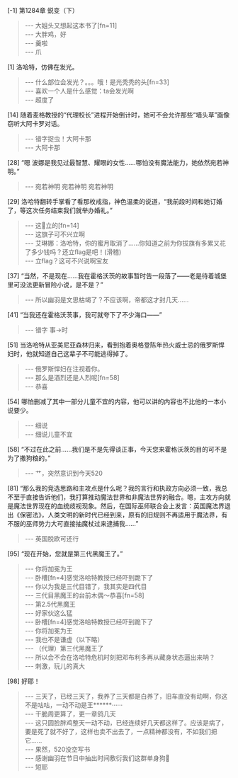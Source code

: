
[-1] 第1284章 蜕变（下）
>--- 大姐头又想起这本书了[fn=11]<br>
>--- 大胖鸡，好<br>
>--- 羹啦<br>
>--- 爪<br>

[1] 洛哈特，仿佛在发光。
>--- 什么部位会发光？。。。哦！是光秃秃的头[fn=33]<br>
>--- 喜欢一个人是什么感觉：ta会发光啊<br>
>--- 超度了<br>

[14] 随着麦格教授的“代理校长”进程开始倒计时，她可不会允许那些“墙头草”画像窃听大阿卡罗对话。
>--- 错字捉虫！大阿卡那<br>
>--- 大阿卡那<br>

[28] “嗯 波娜是我见过最智慧、耀眼的女性……哪怕没有魔法能力，她依然宛若神明。”
>--- 宛若神明
宛若神明
宛若神明<br>

[29] 洛哈特翻转手掌看了看那枚戒指，神色温柔的说道，“我前段时间和她订婚了，等这次任务结束我们就举办婚礼。”
>--- 这🚩立的[fn=14]<br>
>--- 这旗子可不兴立啊<br>
>--- 艾琳娜：洛哈特，你的蜜月取消了……你知道之前为你拔旗有多累又花了多少钱吗？还立flag是吧！(滑稽)<br>
>--- 立flag？这可不兴说啊宝友<br>

[37] “当然，不是现在……我在霍格沃茨的故事暂时告一段落了——老是待着城堡里可没法更新冒险小说，是不是？”
>--- 所以幽羽是文思枯竭了？不应该啊，帝都这才封几天……<br>

[41] “当我还在霍格沃茨事，我可就夸下了不少海口——”
>--- 错字
事->时<br>

[51] 当洛哈特从亚美尼亚森林归来，看到抱着奥格登陈年热火威士忌的俄罗斯悍妇时，他就知道自己这辈子不可能逃得掉了。
>--- 俄罗斯悍妇在注视着你。<br>
>--- 那么是酒烈还是人烈呢[fn=58]<br>
>--- 恭喜<br>

[54] 哪怕删减了其中一部分儿童不宜的内容，他可以讲的内容也不比他的一本小说要少。
>--- 细说<br>
>--- 细说儿童不宜<br>

[58] “不过在此之前……我们是不是先得谈正事，今天您来霍格沃茨的目的可不是为了撒狗粮的。”
>--- 艹，突然意识到今天520<br>

[81] “那么我的竞选思路和主攻点是什么呢？我的言行和执政方向必须一致，我总不至于直接告诉他们，我打算推动魔法世界和非魔法世界的融合。嗯，主攻方向就是魔法世界现在的血统歧视现象。然后，在国际巫师联合会上发言：英国魔法界退出《保密法》，人类文明的新时代已经到来，原有的旧规则不再适用于魔法界，有不服的巫师势力大可直接抽魔杖过来逮捕我……”
>--- 英国脱欧可还行<br>

[95] “现在开始，您就是第三代黑魔王了。”
>--- 你将加冕为王<br>
>--- 卧槽[fn=4]感觉洛哈特教授已经吓到跪下了<br>
>--- 你以为我是三代目错了，我其实是四代目<br>
>--- 三代目黑魔王的台前木偶～恭喜[fn=58]<br>
>--- 第2.5代黑魔王<br>
>--- 好家伙这么猛<br>
>--- 卧槽[fn=4]感觉洛哈特教授已经吓到跪下了<br>
>--- 你将加冕为王<br>
>--- 我也不是谦虚（以下略）<br>
>--- （代理）第三代黑魔王了<br>
>--- 所以会不会在洛哈特危机时刻把邓布利多再从藏身状态逼出来呐？<br>
>--- 刺激，玩儿的真大<br>

[98] 好耶！
>--- 三天了，已经三天了，我养了三天都是白养了，旧车直没有动啊，你这不是咕咕，一动不动是王******······<br>
>--- 干脆周更算了，更一章鸽几天<br>
>--- 这只圆脸胖鸡整天一动不动，已经连续好几天都这样了。应该是病了，要是死了就不好了，这样也卖不出去了，一点精神都没有，不如我们把它……<br>
>--- 果然，520没空写书<br>
>--- 感谢幽羽在节日中抽出时间敷衍我们这群单身狗🐶<br>
>--- 短耶<br>
